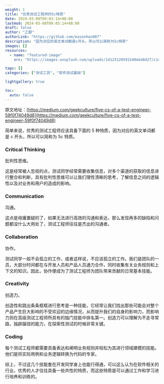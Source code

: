 ```yaml
---
weight: 1
title: "优秀测试工程师的5c特质"
date: 2024-03-08T09:03:14+08:00
lastmod: 2024-03-08T09:03:14+08:00
draft: false
author: "乙醇"
authorLink: "https://github.com/easonhan007"
description: "因为对应的英文单词都是c开头，所以可以简称为5c特质"
images: []
resources:
  - name: "featured-image"
    src: "https://images.unsplash.com/uploads/14125120591540eb48427/c1c4b1aa?w=300"

tags: []
categories: ["测试工具", "软件测试基础"]

lightgallery: true

toc:
  auto: false
---
```


原文地址：[https://medium.com/geekculture/five-cs-of-a-test-engineer-59f0f74049d8](https://medium.com/geekculture/five-cs-of-a-test-engineer-59f0f74049d8)

简单来说，优秀的测试工程师应该具备下面的 5 种特质，因为对应的英文单词都是 c 开头，所以可以简称为 5c 特质。

### **Critical Thinking**

批判性思维。

这是经常被人忽视的点，测试同学经常需要收集信息，对多个渠道的获取的信息进行整合和判断，具有批判性思维可以让我们理性清晰的思考，了解信息之间的逻辑性以及对业务和用户的造成的影响。

### **Communication**

沟通。

这点是毋庸置疑的了，如果无法进行高效的沟通和表达，那么发现再多的缺陷和问题都没什么大用处了，测试工程师往往是杰出的沟通者。

### **Collaboration**

协作。

测试同学一般不会孤立的工作，或者这样说，不应该孤立的工作。我们是团队的一员，大部分时间都在与开发人员和产品人员通力合作，同时收集有关业务规则和上下文的知识。因此，协作便成为了测试工程师为团队带来贡献的日常基本技能。

### **Creativity**

创造力。

创造性和跳出条条框框进行思考是一种技能，它经常让我们找出那些可能会对整个产品产生巨大影响的不受欢迎的边缘情况，从而提升我们的自身的影响力，而影响力则在高级测试工程师所具有的独门技能中排名第一。创造力可以理解为不走寻常路，独辟蹊径的能力，在探索性测试的时候非常关键。

### **Coding**

每个测试工程师都需要具备表达和阐明业务规则并轻松为其进行领域建模的技能。他们是将实际用例和业务逻辑转换为代码的专家。

综上，不过这几个技能套在开发同学身上也能行得通，可以这么认为在软件相关的行业，优秀的人才往往具备一些共性的特质，而这些特质是可以通过工作和学习进行培养和训练的。
